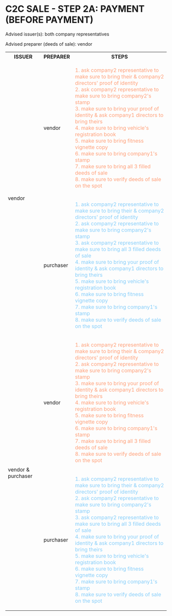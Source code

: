 # C2C SALE - STEP 2A: PAYMENT (BEFORE PAYMENT)

Advised issuer(s): both company representatives

Advised preparer (deeds of sale): vendor

<table>
  <tr>
    <th>ISSUER</th>
    <th>PREPARER</th>
    <th>STEPS</th>
  </tr>

  <tr>
    <!-- ISSUER: vendor -->
    <!-- PREPARER: vendor -->
    <td rowspan="2">vendor</td>
    <td>vendor</td>
    <td style="color: lightsalmon;">
      <ol style="padding: 0; list-style-position: inside;">
        <li>ask company2 representative to make sure to bring their & company2 directors' proof of identity</li>
        <li>ask company2 representative to make sure to bring company2's stamp</li>
        <li>make sure to bring your proof of identity & ask company1 directors to bring theirs</li>
        <li>make sure to bring vehicle's registration book</li>
        <li>make sure to bring fitness vignette copy</li>
        <li>make sure to bring company1's stamp</li>
        <li>make sure to bring all 3 filled deeds of sale</li>
        <li>make sure to verify deeds of sale on the spot</li>
      </ol>
    </td>
  </tr>
  <tr>
    <!-- ISSUER: vendor -->
    <!-- PREPARER: purchaser -->
    <td>purchaser</td>
    <td style="color: lightskyblue;">
      <ol style="padding: 0; list-style-position: inside;">
        <li>ask company2 representative to make sure to bring their & company2 directors' proof of identity</li>
        <li>ask company2 representative to make sure to bring company2's stamp</li>
        <li>ask company2 representative to make sure to bring all 3 filled deeds of sale</li>
        <li>make sure to bring your proof of identity & ask company1 directors to bring theirs</li>
        <li>make sure to bring vehicle's registration book</li>
        <li>make sure to bring fitness vignette copy</li>
        <li>make sure to bring company1's stamp</li>
        <li>make sure to verify deeds of sale on the spot</li>
      </ol>
    </td>
  </tr>

  <tr>
    <!-- ISSUER: vendor & purchaser -->
    <!-- PREPARER: vendor -->
    <td rowspan="2">vendor & purchaser</td>
    <td>vendor</td>
    <td style="color: lightsalmon;">
      <ol style="padding: 0; list-style-position: inside;">
        <li>ask company2 representative to make sure to bring their & company2 directors' proof of identity</li>
        <li>ask company2 representative to make sure to bring company2's stamp</li>
        <li>make sure to bring your proof of identity & ask company1 directors to bring theirs</li>
        <li>make sure to bring vehicle's registration book</li>
        <li>make sure to bring fitness vignette copy</li>
        <li>make sure to bring company1's stamp</li>
        <li>make sure to bring all 3 filled deeds of sale</li>
        <li>make sure to verify deeds of sale on the spot</li>
      </ol>
    </td>
  </tr>
  <tr>
    <!-- ISSUER: vendor & purchaser -->
    <!-- PREPARER: purchaser -->
    <td>purchaser</td>
    <td style="color: lightskyblue;">
      <ol style="padding: 0; list-style-position: inside;">
        <li>ask company2 representative to make sure to bring their & company2 directors' proof of identity</li>
        <li>ask company2 representative to make sure to bring company2's stamp</li>
        <li>ask company2 representative to make sure to bring all 3 filled deeds of sale</li>
        <li>make sure to bring your proof of identity & ask company1 directors to bring theirs</li>
        <li>make sure to bring vehicle's registration book</li>
        <li>make sure to bring fitness vignette copy</li>
        <li>make sure to bring company1's stamp</li>
        <li>make sure to verify deeds of sale on the spot</li>
      </ol>
    </td>
  </tr>
</table>
